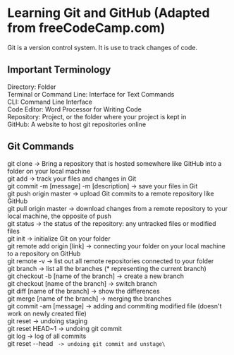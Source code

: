 # Learning Git and GitHub (Adapted from freeCodeCamp.com)
Git is a version control system. It is use to track changes of code. 

## Important Terminology
Directory: Folder\
Terminal or Command Line: Interface for Text Commands\
CLI: Command Line Interface\
Code Editor: Word Processor for Writing Code\
Repository: Project, or the folder where your project is kept in\
GitHub: A website to host git repositories online

## Git Commands 
git clone -> Bring a repository that is hosted somewhere like GitHub into a folder on your local machine\
git add -> track your files and changes in Git\
git commit -m [message] -m [description] -> save your files in Git\
git push origin master -> upload Git commits to a remote repository like GitHub\
git pull origin master -> download changes from a remote repository to your local machine, the opposite of push\
git status -> the status of the repository: any untracked files or modified files\
git init -> initialize Git on your folder\
git remote add origin [link] -> connecting your folder on your local machine to a repository on GitHub\
git remote -v -> list out all remote repositories connected to your folder\
git branch -> list all the branches (* representing the current branch)\
git checkout -b [name of the branch] -> create a new branch\
git checkout [name of the branch] -> switch branch\
git diff [name of the branch] -> show the differences\
git merge [name of the branch] -> merging the branches\
git commit -am [message] -> adding and commiting modified file (doesn't work on newly created file)\
git reset -> undoing staging\
git reset HEAD~1 -> undoing git commit\
git log -> log of all commits\
git reset --head <code in log> -> undoing git commit and unstage\














